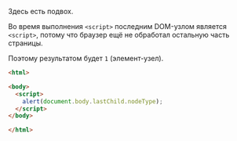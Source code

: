 Здесь есть подвох.

Во время выполнения `<script>` последним DOM-узлом является `<script>`, потому что браузер ещё не обработал остальную часть страницы.

Поэтому результатом будет `1` (элемент-узел).

```html run height=60
<html>

<body>
  <script>
    alert(document.body.lastChild.nodeType);
  </script>
</body>

</html>
```
